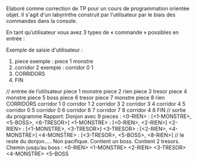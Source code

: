 Elaboré comme correction de TP pour un cours de programmation orientée objet. Il s'agit d'un labyrinthe construit par l'utilisateur par le biais des commandes dans la console. 

En tant qu’utilisateur vous avez 3 types de « commande » possibles en entrée :

Exemple de saisie d'utilisateur : 
1. piece <id> <rencontre>
exemple : piece 1 monstre
2. corridor <id> <id>2
exemple : corridor 0 1
3. CORRIDORS
4. FIN

// entrée de l’utilisateur
piece 1 monstre
piece 2 rien
piece 3 tresor
piece 4 monstre
piece 5 boss
piece 6 tresor
piece 7 monstre
piece 8 rien
CORRIDORS
corridor 1 0
corridor 1 2
corridor 3 2
corridor 3 4
corridor 4 5
corridor 0 5
corridor 0 6
corridor 6 7
corridor 7 8
corridor 4 8
FIN
// sortie du programme
Rapport:
Donjon avec 9 pieces :
<0-RIEN> : [<1-MONSTRE>, <5-BOSS>, <6-TRESOR>]
<1-MONSTRE> : [<0-RIEN>, <2-RIEN>]
<2-RIEN> : [<1-MONSTRE>, <3-TRESOR>]
<3-TRESOR> : [<2-RIEN>, <4-MONSTRE>]
<4-MONSTRE> : [<3-TRESOR>, <5-BOSS>, <8-RIEN>]
// le reste du donjon…..
Non pacifique.
Contient un boss.
Contient 2 tresors.
Chemin jusqu’au boss :
<0-RIEN>
<1-MONSTRE>
<2-RIEN>
<3-TRESOR>
<4-MONSTRE>
<5-BOSS
